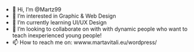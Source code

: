 - 👋 Hi, I’m @Martz99
- 👀 I’m interested in Graphic & Web Design 
- 🌱 I’m currently learning UI/UX Design
- 💞️ I’m looking to collaborate on with with dynamic people who want to teach inexperienced young people!
- 📫 How to reach me on: wwww.martavitali.eu/wordpress/

<!---
Martz99/Martz99 is a ✨ special ✨ repository because its `README.md` (this file) appears on your GitHub profile.
You can click the Preview link to take a look at your changes.
--->
